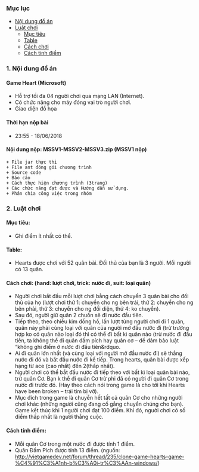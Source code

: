 ### Mục lục
* [Nội dung đồ án](#content)
* [Luật chơi](#rule)
  * [Mục tiêu](#content/goal)
  * [Table](#content/table)
  * [Cách chơi](#content/howtoplay)
  * [Cách tính điểm](#content/score)
 
<a name="content"></a>
### 1. Nội dung đồ án
  #### Game Heart (Microsoft)
  + Hỗ trợ tối đa 04 người chơi qua mạng LAN (Internet).
  + Có chức năng cho máy đóng vai trò người chơi.
  + Giao diện đồ họa
  #### Thời hạn nộp bài
  + 23:55 - 18/06/2018
  #### Nội dung nộp: MSSV1-MSSV2-MSSV3.zip (MSSV1 nộp)
	+ File jar thực thi
	+ File ant đóng gói chương trình
	+ Source code
	+ Báo cáo
    + Cách thực hiện chương trình (3trang)
    + Các chức năng đạt được và Hướng dẫn sử dụng.
    + Phân chia công việc trong nhóm
<a name="rule"></a>
### 2. Luật chơi
<a name="content/goal"></a>
#### Mục tiêu:
- Ghi điểm ít nhất có thể.
<a name="content/table"></a>
#### Table:
- Hearts được chơi với 52 quân bài. Đối thủ của bạn là 3 người. Mỗi người có 13 quân.
<a name="content/howtoplay"></a>
#### Cách chơi: (hand: lượt chơi, trick: nước đi, suit: loại quân)
- Người chơi bắt đầu mỗi lượt chơi bằng cách chuyển 3 quân bài cho đối thủ của họ (lượt chơi thứ 1: chuyển cho ng bên trái, thứ 2: chuyển cho ng bên phải, thứ 3: chuyển cho ng đối diện, thứ 4: ko chuyển).
- Sau đó, người giữ quân 2 chuồn sẽ đi nước đầu tiên.
- Tiếp theo, theo chiều kim đồng hồ, lần lượt từng người chơi đi 1 quân, quân này phải cùng loại với quân của người mở đầu nước đi (trừ trường hợp ko có quân nào loại đó thì có thể đi bất kì quân nào (trừ nước đi đầu tiên, ta không thể đi quân đầm pích hay quân cơ – để đảm bảo luật “không ghi điểm ở nước đi đầu tiên&rdquo.
- Ai đi quân lớn nhất (và cùng loại với người mở đầu nước đi) sẽ thắng nước đi đó và bắt đầu nước đi kế tiếp. Trong hearts, quân bài được xếp hạng từ ace (cao nhất) đến 2(thấp nhất).
- Người chơi có thể bắt đầu nước đi tiếp theo với bất kì loại quân bài nào, trừ quân Cơ. Bạn k thể đi quân Cơ trừ phi đã có người đi quân Cơ trong nước đi trước đó. (Hay theo cách nói trong game là cho tới khi Hearts have been broken – trái tim bị vỡ).
- Mục đích trong game là chuyển hết tất cả quân Cơ cho những người chơi khác (những người cũng đang cố gắng chuyển chúng cho bạn). Game kết thúc khi 1 người chơi đạt 100 điểm. Khi đó, người chơi có số điểm thấp nhất là người thắng cuộc.
<a name="content/score"></a>
#### Cách tính điểm:
- Mỗi quân Cơ trong một nước đi được tính 1 điểm.
- Quân Đầm Pích được tính 13 điểm.
(nguồn: http://vietgamedev.net/forum/thread/235/clone-game-hearts-game-%C4%91%C3%A1nh-b%C3%A0i-tr%C3%AAn-windows/)
